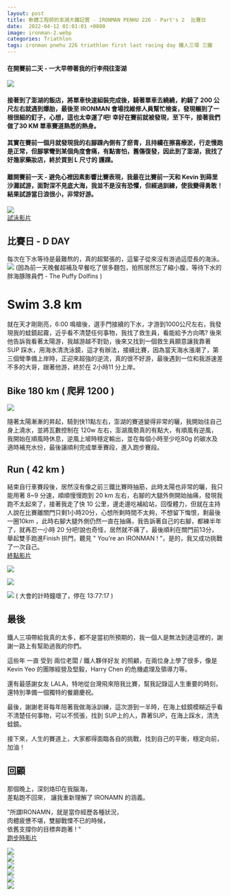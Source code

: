 ```yaml
---
layout: post
title: 軟體工程師的澎湖大鐵記實 - IRONMAN PENHU 226 - Part's 2  比賽日
date:  2022-04-12 01:01:01 +0800
image: ironman-2.webp
categories: Triathlon
tags: ironman pnehu 226 triathlon first last racing day 鐵人三項 三鐵
---
```


#### 在開賽前二天 - 一大早帶著我的行李飛往澎湖
![](https://i.imgur.com/NZMyksM.jpg)

#### 接著到了澎湖的飯店，將單車快速組裝完成後，騎著單車去繞繞，約騎了 200 公尺左右就遇到爆胎，最後至 IRONMAN 會場找維修人員幫忙檢查，發現輾到了一根很細的釘子，心想，這也太幸運了吧! 幸好在賽前就被發現，至下午，接著我們做了30 KM 單車賽道熟悉的熱身。

#### 其實在賽前一個月就發現我的右腳踝內側有了瘀青，且持續在擦喜療淤，行走慢跑是正常，但腳掌彎到某個角度會痛，有點害怕，舊傷復發，因此到了澎湖，我找了好幾家藥妝店，終於買到 L 尺寸的 護踝。

#### 離開賽前一天 - 避免心裡因素影響比賽表現，我最在比賽前一天和 Kevin 到蒔里沙灘試游，面對深不見底大海，我並不是沒有恐懼，但經過訓練，使我變得勇敢！結果試游當日浪很小，非常好游。
![](https://i.imgur.com/K36z8rT.jpg)  
[試泳影片](https://youtube.com/shorts/bXOGkVU9wGs?feature=share) 
## 比賽日 - D DAY 
每次在下水等待是最難熬的，真的超緊張的，這輩子從來沒有游過這麼長的海泳。
![](https://i.imgur.com/ZtoeHuq.jpg)
(因為前一天晚餐超補及早餐吃了很多麵包，拍照居然忘了縮小腹，等待下水的胖海豚隊員們 - The Puffy Dolfins )  

# Swim 3.8 km
就在天才剛剛亮，6:00 鳴槍後，選手門接續的下水，才游到1000公尺左右，我發現我的蛙鏡起霧，近乎看不清楚任何事物，我找了救生員，看能給予方向嗎? 後來他告訴我看著太陽游，我越游越不對勁，後來又找到一個救生員願意讓我靠著 SUP 踩水，用海水清洗泳鏡，這才有辦法，接續比賽，因為當天海水漲潮了，第三個彎準備上岸時，正迎來超強的逆流，真的很不好游，最後遇到一位和我游速差不多的大哥，跟著他游，終於在 2小時11 分上岸。

## Bike 180 km ( 爬昇 1200 )
![](https://i.imgur.com/ZCkd7wX.jpg)

隨著太陽漸漸的昇起，騎到快11點左右，澎湖的賽道變得非常的曬，我開始往自己身上澆水，並將瓦數控制在 120w 左右，澎湖風勢真的有點大，有順風有逆風，我開始在順風時休息，逆風上坡時穩定輸出，並在每個小時至少吃80g 的碳水及適時補充水份，最後讓順利完成單車賽段，進入跑步賽段。

## Run ( 42 km )
結束自行車賽段後，居然沒有像之前三鐵比賽時抽筋，此時太陽也非常的曬，我只能用著 8~9 分速，順順慢慢跑到 20 km 左右，右腳的大腿外側開始抽痛，發現我跑不太起來了，接著我走了快 10 公里，邊走邊吃補給站，回復體力，但就在主持人說在比賽離關門只剩1小時20分，心想所剩時間不太夠，不想留下悔恨，剩最後一圈10km ，此時右腳大腿外側仍然一直在抽痛，我告訴著自己的右腳，都練半年了，就再忍一小時 20 分吧!說也奇怪，居然就不痛了，最後順利在關門前13分，舉起雙手跑進Finish 拱門，聽見 " You're an IRONMAN ! "，是的，我又成功挑戰了一次自己。  
[終點影片](https://youtube.com/shorts/QXxuNpwIk4I?feature=share)  

![](https://i.imgur.com/RdLr1ri.jpg)

![](https://i.imgur.com/PR9SX6v.jpg)

![](https://i.imgur.com/3ax1GDj.jpg)
( 大會的計時鐘壞了，停在 13:77:17 )  

## 最後
鐵人三項帶給我真的太多，都不是當初所預期的，我一個人是無法到達這裡的，謝謝一路上有幫助過我的你們。

這些年 一直 受到 兩位老闆 / 鐵人夥伴好友 的照顧，在兩位身上學了很多，像是 Kevin Yeo 的團隊經營及堅毅，Harry Chen 的危機處理及領導力等。  

還有最感謝女友 LALA，特地從台灣飛來陪我比賽，幫我記錄這人生重要的時刻，還特別準備一個獨特的餐廳慶祝。  

最後，謝謝老哥每年陪著我做海泳訓練，這次游到一半時，在海上蛙鏡模糊近乎看不清楚任何事物，可以不慌張，找到 SUP上的人，靠著SUP，在海上踩水，清洗蛙鏡。  

接下來，人生的賽道上，大家都得面臨各自的挑戰，找到自己的平衡，穩定向前，加油！

## 回顧
那個晚上，深刻烙印在我腦海，  
差點跑不回來，
讓我重新理解了 IRONAMN 的涵義。  

"所謂IRONAMN，就是當你經歷各種狀況，  
肉體疲憊不堪，雙腳戰慄不已的時候，  
依舊支撐你的目標奔跑著 ! "    
[跑步時影片](https://youtube.com/shorts/lu5XPx0K6Vo)  
  
![](https://i.imgur.com/OAHBuPh.jpg)  
![](https://i.imgur.com/rWt5iME.jpg)  
![](https://i.imgur.com/20v2vwz.jpg)  
![](https://i.imgur.com/uZBh4fL.jpg)  
![](https://i.imgur.com/rJPmdSb.jpg)  
![](https://i.imgur.com/5YCuAjB.png)  